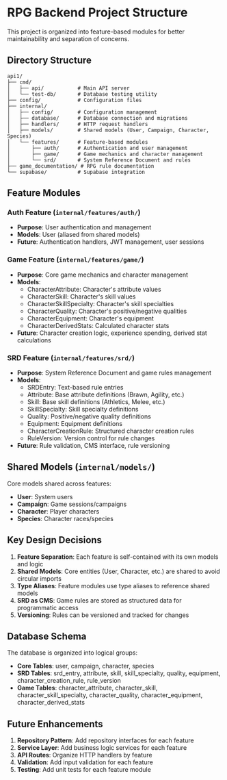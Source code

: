 # RPG Backend Project Structure

This project is organized into feature-based modules for better maintainability and separation of concerns.

## Directory Structure

```
api1/
├── cmd/
│   ├── api/           # Main API server
│   └── test-db/       # Database testing utility
├── config/            # Configuration files
├── internal/
│   ├── config/        # Configuration management
│   ├── database/      # Database connection and migrations
│   ├── handlers/      # HTTP request handlers
│   ├── models/        # Shared models (User, Campaign, Character, Species)
│   └── features/      # Feature-based modules
│       ├── auth/      # Authentication and user management
│       ├── game/      # Game mechanics and character management
│       └── srd/       # System Reference Document and rules
├── game_documentation/ # RPG rule documentation
└── supabase/          # Supabase integration
```

## Feature Modules

### Auth Feature (`internal/features/auth/`)
- **Purpose**: User authentication and management
- **Models**: User (aliased from shared models)
- **Future**: Authentication handlers, JWT management, user sessions

### Game Feature (`internal/features/game/`)
- **Purpose**: Core game mechanics and character management
- **Models**:
  - CharacterAttribute: Character's attribute values
  - CharacterSkill: Character's skill values
  - CharacterSkillSpecialty: Character's skill specialties
  - CharacterQuality: Character's positive/negative qualities
  - CharacterEquipment: Character's equipment
  - CharacterDerivedStats: Calculated character stats
- **Future**: Character creation logic, experience spending, derived stat calculations

### SRD Feature (`internal/features/srd/`)
- **Purpose**: System Reference Document and game rules management
- **Models**:
  - SRDEntry: Text-based rule entries
  - Attribute: Base attribute definitions (Brawn, Agility, etc.)
  - Skill: Base skill definitions (Athletics, Melee, etc.)
  - SkillSpecialty: Skill specialty definitions
  - Quality: Positive/negative quality definitions
  - Equipment: Equipment definitions
  - CharacterCreationRule: Structured character creation rules
  - RuleVersion: Version control for rule changes
- **Future**: Rule validation, CMS interface, rule versioning

## Shared Models (`internal/models/`)

Core models shared across features:
- **User**: System users
- **Campaign**: Game sessions/campaigns
- **Character**: Player characters
- **Species**: Character races/species

## Key Design Decisions

1. **Feature Separation**: Each feature is self-contained with its own models and logic
2. **Shared Models**: Core entities (User, Character, etc.) are shared to avoid circular imports
3. **Type Aliases**: Feature modules use type aliases to reference shared models
4. **SRD as CMS**: Game rules are stored as structured data for programmatic access
5. **Versioning**: Rules can be versioned and tracked for changes

## Database Schema

The database is organized into logical groups:
- **Core Tables**: user, campaign, character, species
- **SRD Tables**: srd_entry, attribute, skill, skill_specialty, quality, equipment, character_creation_rule, rule_version
- **Game Tables**: character_attribute, character_skill, character_skill_specialty, character_quality, character_equipment, character_derived_stats

## Future Enhancements

1. **Repository Pattern**: Add repository interfaces for each feature
2. **Service Layer**: Add business logic services for each feature
3. **API Routes**: Organize HTTP handlers by feature
4. **Validation**: Add input validation for each feature
5. **Testing**: Add unit tests for each feature module 